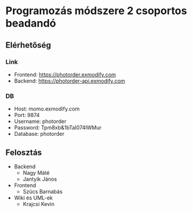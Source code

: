 # Programozás módszere 2 csoportos beadandó

## Elérhetőség

### Link
- Frontend: https://photorder.exmodify.com
- Backend: https://photorder-api.exmodify.com

### DB
- Host: momo.exmodify.com
- Port: 9874
- Username: photorder 
- Password: Tpm8xb&1bTaI074lWMur 
- Database: photorder

## Felosztás
- Backend
  - Nagy Máté
  - Jantyik János
- Frontend
  - Szücs Barnabás
- Wiki és UML-ek
  - Krajcsi Kevin
